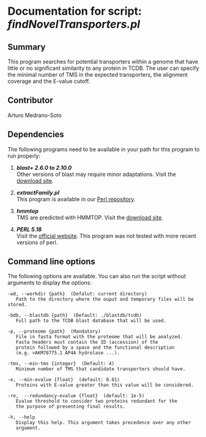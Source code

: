# Documentation for script: _findNovelTransporters.pl_

## Summary
This program searches for potential transporters within a genome that 
have little or no significant similarity to any protein in TCDB. The 
user can specify the minimal number of TMS in the expected transporters, 
the alignment coverage and the E-value cutoff.

## Contributor
Arturo Medrano-Soto

## Dependencies
The following programs need to be available in your path for this 
program to run properly:

1. **_blast+ 2.6.0 to 2.10.0_**  
Other versions of blast may require minor adaptations. Visit the
[download site](https://blast.ncbi.nlm.nih.gov/Blast.cgi?PAGE_TYPE=BlastDocs&DOC_TYPE=Download). 

2. **_extractFamily.pl_**  
This program is available in our [Perl repository](https://github.com/SaierLaboratory/TCDBtools). 

3. **_hmmtop_**  
TMS are predicted with HMMTOP. Visit the [download site](http://www.enzim.hu/hmmtop/html/download.html).

4. **_PERL 5.18_**  
Visit the [official website](https://www.perl.org/). This program 
was not tested with more recent versions of perl.

## Command line options
The following options are available. You can also run the 
script without arguments to display the options:


    -wd, --workdir {path}  (Defalut: current directory)
       Path to the directory where the ouput and temporary files will be stored.

    -bdb, --blastdb {path}  (Default: ./blastdb/tcdb)
       Full path to the TCDB blast database that will be used.

    -p, --proteome {path}  (Mandatory)
       File in fasta format with the proteome that will be analyzed.
       Fasta headers must contain the ID (accession) of the
       protein followed by a space and the functional description 
       (e.g. >AKM78775.1 AP4A hydrolase ...).

    -tms, --min-tms {integer}  (Default: 4)
       Minimum number of TMS that candidate transporters should have.

    -e, --min-evalue {float}  (default: 0.01)
       Proteins with E-value greater than this value will be considered.

    -re,  --redundancy-evalue {float}  (default: 1e-5)
       Evalue threshold to consider two proteins redundant for the
       the purpose of presenting final results.

    -h, --help
       Display this help. This argument takes precedence over any other
       argument.
